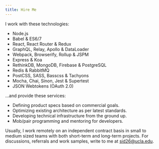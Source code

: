 ```yaml
---
title: Hire Me
---
```


I work with these technologies:

* Node.js
* Babel & ES6/7
* React, React Router & Redux
* GraphQL, Relay, Apollo & DataLoader
* Webpack, Browserify, Rollup & JSPM
* Express & Koa
* RethinkDB, MongoDB, Firebase & PostgreSQL
* Redis & RabbitMQ
* PostCSS, SASS, Basscss & Tachyons
* Mocha, Chai, Sinon, Jest & Supertest
* JSON Webtokens (OAuth 2.0)

...and provide these services:

* Defining product specs based on commercial goals.
* Optimizing existing architecture as per latest standards.
* Developing technical infrastructure from the ground up.
* Mob/pair programming and mentoring for developers.

Usually, I work remotely on an independent contract basis in small to medium sized teams with both short-term and long-term projects. For discussions, referrals and work samples, write to me at [&#115;&#105;&#100;&#050;&#054;&#064;&#117;&#099;&#108;&#097;&#046;&#101;&#100;&#117;](mailto:sid26@ucla.edu).
